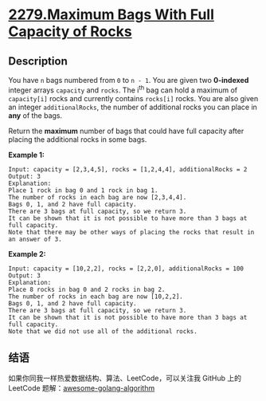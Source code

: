 # [2279.Maximum Bags With Full Capacity of Rocks][title]

## Description
You have `n` bags numbered from `0` to `n - 1`. You are given two **0-indexed** integer arrays `capacity` and `rocks`. The i<sup>th</sup> bag can hold a maximum of `capacity[i]` rocks and currently contains `rocks[i]` rocks. You are also given an integer `additionalRocks`, the number of additional rocks you can place in **any** of the bags.

Return the **maximum** number of bags that could have full capacity after placing the additional rocks in some bags.

**Example 1:**

```
Input: capacity = [2,3,4,5], rocks = [1,2,4,4], additionalRocks = 2
Output: 3
Explanation:
Place 1 rock in bag 0 and 1 rock in bag 1.
The number of rocks in each bag are now [2,3,4,4].
Bags 0, 1, and 2 have full capacity.
There are 3 bags at full capacity, so we return 3.
It can be shown that it is not possible to have more than 3 bags at full capacity.
Note that there may be other ways of placing the rocks that result in an answer of 3.
```

**Example 2:**

```
Input: capacity = [10,2,2], rocks = [2,2,0], additionalRocks = 100
Output: 3
Explanation:
Place 8 rocks in bag 0 and 2 rocks in bag 2.
The number of rocks in each bag are now [10,2,2].
Bags 0, 1, and 2 have full capacity.
There are 3 bags at full capacity, so we return 3.
It can be shown that it is not possible to have more than 3 bags at full capacity.
Note that we did not use all of the additional rocks.
```

## 结语

如果你同我一样热爱数据结构、算法、LeetCode，可以关注我 GitHub 上的 LeetCode 题解：[awesome-golang-algorithm][me]

[title]: https://leetcode.com/problems/maximum-bags-with-full-capacity-of-rocks/
[me]: https://github.com/Golang-Solutions/awesome-golang-algorithm
